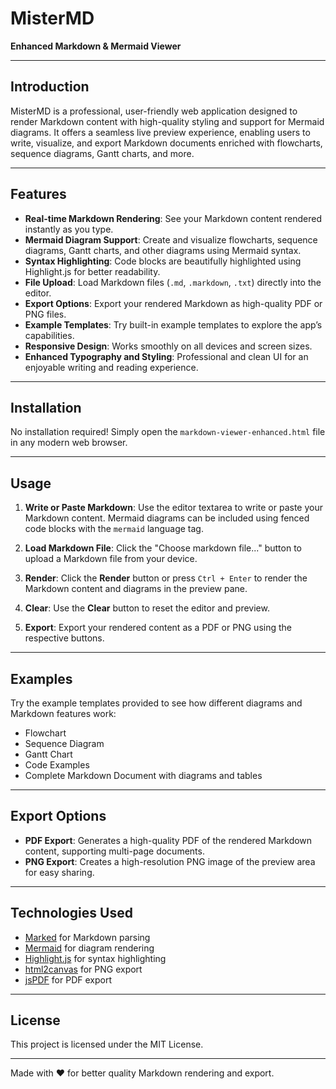 # MisterMD

**Enhanced Markdown & Mermaid Viewer**

---

## Introduction

MisterMD is a professional, user-friendly web application designed to render Markdown content with high-quality styling and support for Mermaid diagrams. It offers a seamless live preview experience, enabling users to write, visualize, and export Markdown documents enriched with flowcharts, sequence diagrams, Gantt charts, and more.

---

## Features

- **Real-time Markdown Rendering**: See your Markdown content rendered instantly as you type.
- **Mermaid Diagram Support**: Create and visualize flowcharts, sequence diagrams, Gantt charts, and other diagrams using Mermaid syntax.
- **Syntax Highlighting**: Code blocks are beautifully highlighted using Highlight.js for better readability.
- **File Upload**: Load Markdown files (`.md`, `.markdown`, `.txt`) directly into the editor.
- **Export Options**: Export your rendered Markdown as high-quality PDF or PNG files.
- **Example Templates**: Try built-in example templates to explore the app’s capabilities.
- **Responsive Design**: Works smoothly on all devices and screen sizes.
- **Enhanced Typography and Styling**: Professional and clean UI for an enjoyable writing and reading experience.

---

## Installation

No installation required! Simply open the `markdown-viewer-enhanced.html` file in any modern web browser.

---

## Usage

1. **Write or Paste Markdown**: Use the editor textarea to write or paste your Markdown content. Mermaid diagrams can be included using fenced code blocks with the `mermaid` language tag.

2. **Load Markdown File**: Click the "Choose markdown file..." button to upload a Markdown file from your device.

3. **Render**: Click the **Render** button or press `Ctrl + Enter` to render the Markdown content and diagrams in the preview pane.

4. **Clear**: Use the **Clear** button to reset the editor and preview.

5. **Export**: Export your rendered content as a PDF or PNG using the respective buttons.

---

## Examples

Try the example templates provided to see how different diagrams and Markdown features work:

- Flowchart
- Sequence Diagram
- Gantt Chart
- Code Examples
- Complete Markdown Document with diagrams and tables

---

## Export Options

- **PDF Export**: Generates a high-quality PDF of the rendered Markdown content, supporting multi-page documents.
- **PNG Export**: Creates a high-resolution PNG image of the preview area for easy sharing.

---

## Technologies Used

- [Marked](https://marked.js.org/) for Markdown parsing
- [Mermaid](https://mermaid-js.github.io/) for diagram rendering
- [Highlight.js](https://highlightjs.org/) for syntax highlighting
- [html2canvas](https://html2canvas.hertzen.com/) for PNG export
- [jsPDF](https://github.com/parallax/jsPDF) for PDF export

---

## License

This project is licensed under the MIT License.

---

Made with ❤️ for better quality Markdown rendering and export.